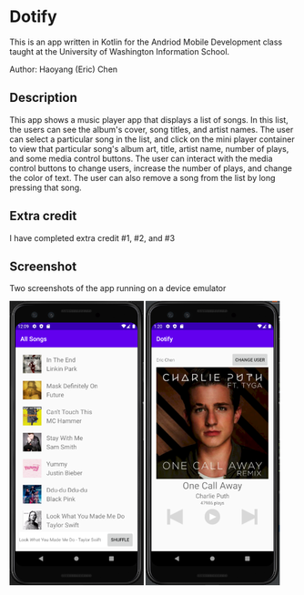 
# Dotify
This is an app written in Kotlin for the Andriod Mobile Development class taught at the University of Washington Information School. 

Author: Haoyang (Eric) Chen

## Description
This app shows a music player app that displays a list of songs. In this list, the users can see the album's cover, song titles, and artist names. The user can select a particular song in the list, and click on the mini player container to view that particular song's album art, title, artist name, number of plays, and some media control buttons. The user can interact with the media control buttons to change users, increase the number of plays, and change the color of text. The user can also remove a song from the list by long pressing that song. 

## Extra credit
I have completed extra credit #1, #2, and #3

## Screenshot
Two screenshots of the app running on a device emulator

<img src="./screenshot2.png" alt="Screenshot of the app" height="500" />
<img src="./screenshot.png" alt="Screenshot of the app" height="500" />

